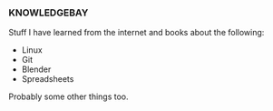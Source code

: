 ### KNOWLEDGEBAY
Stuff I have learned from the internet and books about the following:  
* Linux
* Git
* Blender
* Spreadsheets

Probably some other things too.

